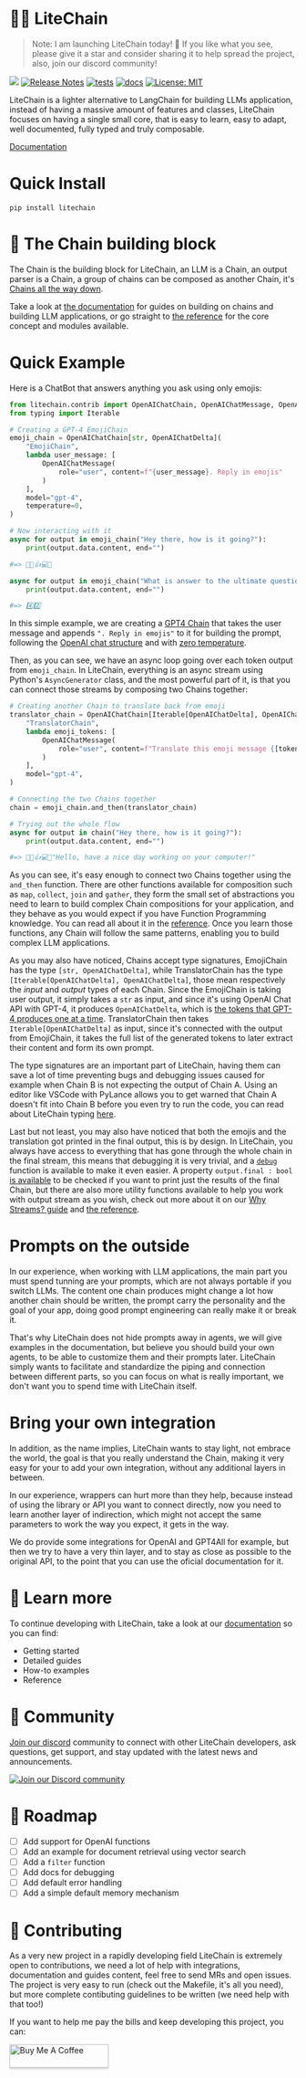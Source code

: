 # 🪽🔗 LiteChain

> Note: I am launching LiteChain today! 🎉 If you like what you see, please give it a star and consider sharing it to help spread the project, also, join our discord community!

[![](https://dcbadge.vercel.app/api/server/AmEMWmFG?style=flat)](https://discord.gg/AmEMWmFG)
[![Release Notes](https://img.shields.io/github/release/rogeriochaves/litechain)](https://pypi.org/project/litechain/)
[![tests](https://github.com/rogeriochaves/litechain/actions/workflows/run_tests.yml/badge.svg)](https://github.com/rogeriochaves/litechain/actions/workflows/run_tests.yml)
[![docs](https://github.com/rogeriochaves/litechain/actions/workflows/publish_docs.yml/badge.svg)](https://github.com/rogeriochaves/litechain/actions/workflows/publish_docs.yml)
[![License: MIT](https://img.shields.io/badge/License-MIT-yellow.svg)](https://github.com/rogeriochaves/litechain/blob/main/LICENSE)

LiteChain is a lighter alternative to LangChain for building LLMs application, instead of having a massive amount of features and classes, LiteChain focuses on having a single small core, that is easy to learn, easy to adapt, well documented, fully typed and truly composable.

[Documentation](https://rogeriochaves.github.io/litechain)

# Quick Install

```
pip install litechain
```

# 🔗 The Chain building block

The Chain is the building block for LiteChain, an LLM is a Chain, an output parser is a Chain, a group of chains can be composed as another Chain, it's [Chains all the way down](https://en.wikipedia.org/wiki/Turtles_all_the_way_down).

Take a look at [the documentation](https://rogeriochaves.github.io/litechain) for guides on building on chains and building LLM applications, or go straight to [the reference](https://rogeriochaves.github.io/litechain/reference/litechain/index.html#chain) for the core concept and modules available.

# Quick Example

Here is a ChatBot that answers anything you ask using only emojis:

```python
from litechain.contrib import OpenAIChatChain, OpenAIChatMessage, OpenAIChatDelta
from typing import Iterable

# Creating a GPT-4 EmojiChain
emoji_chain = OpenAIChatChain[str, OpenAIChatDelta](
    "EmojiChain",
    lambda user_message: [
        OpenAIChatMessage(
            role="user", content=f"{user_message}. Reply in emojis"
        )
    ],
    model="gpt-4",
    temperature=0,
)

# Now interacting with it
async for output in emoji_chain("Hey there, how is it going?"):
    print(output.data.content, end="")

#=> 👋😊👍💻🌞

async for output in emoji_chain("What is answer to the ultimate question of life, the universe, and everything?"):
    print(output.data.content, end="")

#=> 4️⃣2️⃣
```

In this simple example, we are creating a [GPT4 Chain](https://rogeriochaves.github.io/litechain/reference/litechain/contrib/index.html#litechain.contrib.OpenAIChatChain) that takes the user message and appends `". Reply in emojis"` to it for building the prompt, following the [OpenAI chat structure](https://rogeriochaves.github.io/litechain/reference/litechain/contrib/index.html#litechain.contrib.OpenAIChatMessage) and with [zero temperature](https://rogeriochaves.github.io/litechain/docs/llms/zero_temperature).

Then, as you can see, we have an async loop going over each token output from `emoji_chain`. In LiteChain, everything is an async stream using Python's `AsyncGenerator` class, and the most powerful part of it, is that you can connect those streams by composing two Chains together:

```python
# Creating another Chain to translate back from emoji
translator_chain = OpenAIChatChain[Iterable[OpenAIChatDelta], OpenAIChatDelta](
    "TranslatorChain",
    lambda emoji_tokens: [
        OpenAIChatMessage(
            role="user", content=f"Translate this emoji message {[token.content for token in emoji_tokens]} to plain english"
        )
    ],
    model="gpt-4",
)

# Connecting the two Chains together
chain = emoji_chain.and_then(translator_chain)

# Trying out the whole flow
async for output in chain("Hey there, how is it going?"):
    print(output.data.content, end="")

#=> 👋😊👍💻🌞"Hello, have a nice day working on your computer!"
```

As you can see, it's easy enough to connect two Chains together using the `and_then` function. There are other functions available for composition such as `map`, `collect`, `join` and `gather`, they form the small set of abstractions you need to learn to build complex Chain compositions for your application, and they behave as you would expect if you have Function Programming knowledge. You can read all about it in the [reference](https://rogeriochaves.github.io/litechain/reference/litechain/index.html). Once you learn those functions, any Chain will follow the same patterns, enabling you to build complex LLM applications.

As you may also have noticed, Chains accept type signatures, EmojiChain has the type `[str, OpenAIChatDelta]`, while TranslatorChain has the type `[Iterable[OpenAIChatDelta], OpenAIChatDelta]`, those mean respectively the *input* and *output* types of each Chain. Since the EmojiChain is taking user output, it simply takes a `str` as input, and since it's using OpenAI Chat API with GPT-4, it produces `OpenAIChatDelta`, which is [the tokens that GPT-4 produces one at a time](https://rogeriochaves.github.io/litechain/reference/litechain/contrib/index.html#litechain.contrib.OpenAIChatDelta). TranslatorChain then takes `Iterable[OpenAIChatDelta]` as input, since it's connected with the output from EmojiChain, it takes the full list of the generated tokens to later extract their content and form its own prompt.

The type signatures are an important part of LiteChain, having them can save a lot of time preventing bugs and debugging issues caused for example when Chain B is not expecting the output of Chain A. Using an editor like VSCode with PyLance allows you to get warned that Chain A doesn't fit into Chain B before you even try to run the code, you can read about LiteChain typing [here](https://rogeriochaves.github.io/litechain/docs/chain-basics/type_signatures).

Last but not least, you may also have noticed that both the emojis and the translation got printed in the final output, this is by design. In LiteChain, you always have access to everything that has gone through the whole chain in the final stream, this means that debugging it is very trivial, and a [`debug`](https://rogeriochaves.github.io/litechain/reference/litechain/index.html#litechain.debug) function is available to make it even easier. A property `output.final : bool` [is available](https://rogeriochaves.github.io/litechain/reference/litechain/index.html#litechain.ChainOutput.final) to be checked if you want to print just the results of the final Chain, but there are also more utility functions available to help you work with output stream as you wish, check out more about it on our [Why Streams? guide](https://rogeriochaves.github.io/litechain/docs/chain-basics/why_streams) and [the reference](https://rogeriochaves.github.io/litechain/reference/litechain/index.html).

# Prompts on the outside

In our experience, when working with LLM applications, the main part you must spend tunning are your prompts, which are not always portable if you switch LLMs. The content one chain produces might change a lot how another chain should be written, the prompt carry the personality and the goal of your app, doing good prompt engineering can really make it or break it.

That's why LiteChain does not hide prompts away in agents, we will give examples in the documentation, but believe you should build your own agents, to be able to customize them and their prompts later. LiteChain simply wants to facilitate and standardize the piping and connection between different parts, so you can focus on what is really important, we don't want you to spend time with LiteChain itself.

# Bring your own integration

In addition, as the name implies, LiteChain wants to stay light, not embrace the world, the goal is that you really understand the Chain, making it very easy for your to add your own integration, without any additional layers in between.

In our experience, wrappers can hurt more than they help, because instead of using the library or API you want to connect directly, now you need to learn another layer of indirection, which might not accept the same parameters to work the way you expect, it gets in the way.

We do provide some integrations for OpenAI and GPT4All for example, but then we try to have a very thin layer, and to stay as close as possible to the original API, to the point that you can use the oficial documentation for it.

# 📖 Learn more

To continue developing with LiteChain, take a look at our [documentation](https://rogeriochaves.github.io/litechain) so you can find:

- Getting started
- Detailed guides
- How-to examples
- Reference

# 👥 Community

[Join our discord](https://discord.gg/AmEMWmFG) community to connect with other LiteChain developers, ask questions, get support, and stay updated with the latest news and announcements.

[![Join our Discord community](https://img.shields.io/badge/Join-Discord-7289DA.svg)](https://discord.gg/AmEMWmFG)

# 🚙 Roadmap

- [ ] Add support for OpenAI functions
- [ ] Add an example for document retrieval using vector search
- [ ] Add a `filter` function
- [ ] Add docs for debugging
- [ ] Add default error handling
- [ ] Add a simple default memory mechanism

# 🙋 Contributing

As a very new project in a rapidly developing field LiteChain is extremely open to contributions, we need a lot of help with integrations, documentation and guides content, feel free to send MRs and open issues. The project is very easy to run (check out the Makefile, it's all you need), but more complete contibuting guidelines to be written (we need help with that too!)

If you want to help me pay the bills and keep developing this project, you can:

<a href="https://www.buymeacoffee.com/rchaves" target="_blank"><img src="https://www.buymeacoffee.com/assets/img/custom_images/orange_img.png" alt="Buy Me A Coffee" style="height: 41px !important;width: 174px !important;box-shadow: 0px 3px 2px 0px rgba(190, 190, 190, 0.5) !important;-webkit-box-shadow: 0px 3px 2px 0px rgba(190, 190, 190, 0.5) !important;" ></a>